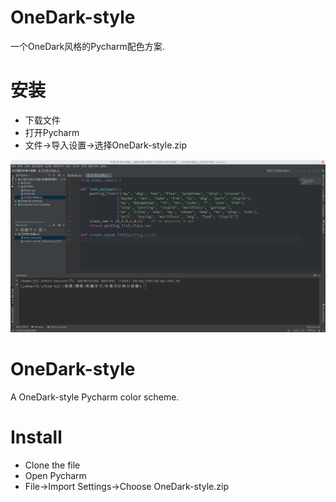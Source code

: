 # OneDark-style
一个OneDark风格的Pycharm配色方案.
# 安装
- 下载文件
- 打开Pycharm
- 文件->导入设置->选择OneDark-style.zip

![图片](./snapshot.png)
# OneDark-style
A OneDark-style Pycharm color scheme.
# Install
- Clone the file
- Open Pycharm
- File->Import Settings->Choose OneDark-style.zip
